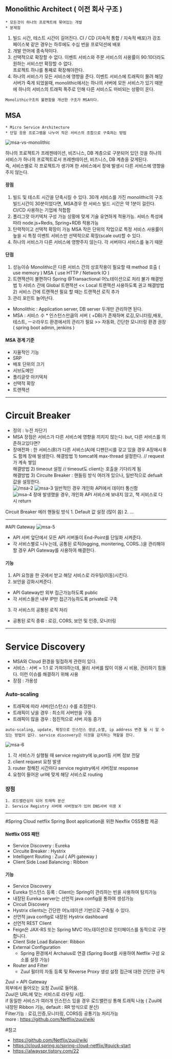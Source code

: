 

## Monolithic Architect ( 이전 회사 구조 )
	* 모든것이 하나의 프로젝트에 묶여있는 개발
	* 문제점
1. 빌드 시간, 테스트 시간이 길어진다.
      CI / CD (지속적 통합 / 지속적 배포)가 강조       
      페이스북 같은 경우는 하루에도 수십 번을 프로덕션에 배포   
2. 개발 언어에 종속적이다.
3. 선택적으로 확장할 수 없다.
      이벤트 서비스와 주문 서비스의 사용률이 90:10더라도 원하는 서비스만 확장할 수 없다.   
      프로젝트 하나를 통째로 확장해야한다.    
4. 하나의 서비스가 모든 서비스에 영향을 준다.
    이벤트 서비스에 트래픽이 몰려 해당 서버가 죽게 되었을때, monolithic에서는 하나의 서버에 모든 서비스가 있기 때문에 하나의 서비스의 트래픽 폭주로 인해 다른 서비스도 마비되는 상황이 온다.

`Monolithic구조의 불편함을 개선한 구조가 MSA이다.`

## MSA
	* Micro Service Architecture
	* 단일 응용 프로그램을 나누어 작은 서비스의 조합으로 구축하는 방법

![msa-vs-monolithic](/images/2019/03/msa-vs-monolithic.png)

하나의 프로젝트가 프레젠테이션, 비즈니스, DB 계층으로 구분되어 있던 것을 하나의 서비스가 하나의 프로젝트로서 프레젠테이션, 비즈니스, DB 계층을 갖게된다.   
즉, 서비스별로 각 프로젝트가 생기며 한 서비스에서 장애 발생시 다른 서비스에 영향을 주지 않는다.   


#### 장점
1. 빌드 및 테스트 시간을 단축시킬 수 있다.
30개 서비스를 가진 monolithic의 구조 빌드시간이 30분이었다면, MSA경우 한 서비스 빌드 시간은 약 1분이 걸린다. CI/CD 사용하는 기업에 적합함
2. 폴리그랏 아키텍처 구성 가능
상황에 맞게 기술 유연하게 적용가능. 서비스 특성에 따라 node.js+Redis, Spring+RDB 적용가능
3. 탄력적이고 선택적 확장이 가능
MSA 작은 단위의 작업으로 특정 서비스 사용률이 높을 시  특정 이벤트 서비스만 선택적으로 확장(scale out)할 수 있다.
4. 하나의 서비스가 다른 서비스에 영향주지 않는다.
각 서버마다 서비스를 놓기 때문

#### 단점
1. 성능이슈
Monolithic은 다른 서비스 간의 상호작용이 필요할 때 method 호출 ( use memory )
MSA ( use HTTP / Network IO )
2. 트랜잭션이 불편하다
Spring @Transactional 어노테이션으로 처리 불가
해결방법 1) 서비스 간에 Global 트랜잭션 << Local 트랜잭션 사용하도록 권고
해결방법 2) 서비스 간에 트랜잭션 필요 할 때는 트랜잭션 로직 추가
3. 관리 포인트 늘어난다.
- Monolithic : Application server, DB server 두개만 관리하면 된다.   
- MSA : 서비스 수 * 인스턴스만큼의 서버 ( +DB)가 존재하며 로깅,모니터링,배포,테스트, ㅡㄹ라우드 환경에서의 관리가 필요 >> 자동화, 간단한 모니터링 환경 권장 ( spring boot admin, jenkins )    


#### MSA 경계 기준
- 자율적인 기능
- SRP
- 배포 단위의 크기
- 서브도메인
- 폴리글랏 아키텍처
- 선택적 확장
- 트랜잭션

___

# Circuit Breaker
* 정의 : 누전 차단기
* MSA 장점은 서비스가 다른 서비스에 영향을 끼치지 않는다. but, 다른 서비스를 의존하고있다면?
* 장애전파 : 한 서비스(B)가 다른 서비스(A)에 디펜던시를 갖고 있을 경우 A장애시 B도 함께 장애 발생한다.
  해결방법 1) tomcat에 max-thread 설정한다. // request 가 계속 쌓임   
  해결방법 2) timeout 설정  // timeout도 client는 호출을 기다리게 됨    
  해결방법 3) Circuite Breaker : 핸들링 방식 여러개 있으나, 일반적으로 defualt 값을 설정한다.   
![/msa-2](/images/2019/03/msa-2.png)
![msa-3](/images/2019/03/msa-3.png)
일반적인 경우 개인화 API에서 데이터 통신함   
![msa-4](/images/2019/03/msa-4.png)
장애 발생했을 경우, 개인화 API 서비스에 보내지 않고, 책 서비스로 다시 return   


Circuit Breaker 에러 핸들링 방식
	1. Default 값 설정 (많이 씀)
	2. ...  

___

#API Gateway
![msa-5](/images/2019/03/msa-5.png)
* API 서버 앞단에서 모든 API 서버들이 End-Point를 단일화 시켜준다.
* 각 서비스별로 나누는데, 공통된 로직(logging, monitering, CORS..)을 관리해야할 경우 API Gateway를 사용하여 해결한다.


#### 기능
1. API 요청을 한 곳에서 받고 해당 서비스로 라우팅(이동)시킨다.
2. 보안을 강화시켜준다.
- API Gateway만 외부 접근가능하도록 public
- 각 서비스들은 내부 IP만 접근가능하도록 private로 구축
3. 각 서비스의 공통된 로직 처리
- 공통된 로직 종류 : 로깅, CORS, 보안 및 인증, 모니터링

___

# Service Discovery

* MSA와 Cloud 환경을 밀접하게 관련이 있다.
* 서비스 : 서버 = 1:1 로 가져야하는데, 물리 서버를 많이 이용 시 비용, 관리하기 힘들다. 이런 이슈를 해결하기 위해 사용
* 장점 : 가용성

### Auto-scaling
* 트래픽에 따라 서버(인스턴스) 수를 조정한다.
* 트래픽이 낮을 경우 : 최소의 서버만을 구동
* 트래픽이 많을 경우 : 점진적으로 서버 자동 증가

`auto-scaling, update, 확장으로 인스턴스 생성,소멸, ip address 변경 될 시 알 수 있는 방법이 없다.
 service discovery은 이것을 감지하는 역할을 한다.`

![msa-6](/images/2019/03/msa-6.png)
1. 각 서비스가 실행될 때 service registry에 ip,port등 서버 정보 전달
2. client request 요청 발생
3. router 정해진 시간마다 service registry에서 서버정보 response
4. 요청이 들어온 url에 맞게 해당 서비스로 routing

### 장점
	1. 로드밸런싱이 되어 트래픽 분산
	2. Service Registry 서버에 서버정보가 있어 DNS서버 이용 X


___

#Spring Cloud netflix
Spring Boot application을 위한 Nexflix OSS통합 제공	  

#### Netflix OSS 패턴
- Service Discovery   :  Eureka 
- Circuite Breaker     :   Hystrix
- Intelligent Routing :   Zuul ( API gateway )
- Client Side Load Balancing : Ribbon 

#### 기능 
- Service Discovery
 - Eureka 인스턴스 등록 :  Client는 Spring이 관리하는 빈을 사용하여 탐지가능 
 - 내장된 Eureka server는 선언적 java config을 통하여 생성가능
- Circuit Discovery 
 - Hystrix clients는 간단한 어노테이션 기반으로 구축될 수 있다.
 - 선언적 java config로 내장된 Hystrix dashboard
- 선언적 REST Client
 - Feign은 JAX-RS 또는 Spring MVC 어노테이션으로 인터페이스를 동적으로 구현합니다.
- Client Side Load Balancer: Ribbon
- External Configuration
  - Spring 환경에서 Archaius로 연결 (Spring Boot를 사용하여 Netflix 구성 요소를 설정 가능)
- Router and Filter
  - Zuul 필터의 자동 등록 및 Reverse Proxy 생성 설정 접근에 대한 간단한 규칙

Zuul = API Gateway		
외부에서 들어오는 요청 Zuul로 들어옴. 		
Zuul은 URL에 맞는 서비스로 라우팅 시킴. 		
if 동일한 서비스가 여러개 인스턴스 있을 경우 로드밸런싱 통해 트래픽 나눔  ( Zuul에 내장된 Ribbon 기능, default : RR 방식으로 분산)		
Filter기능 : 로깅,인증,모니터링, CORS등 공통기능 처리가능		
more : https://github.com/Netflix/zuul/wiki		



#참고
* https://github.com/Netflix/zuul/wiki
* https://cloud.spring.io/spring-cloud-netflix/#quick-start
* https://alwayspr.tistory.com/22


